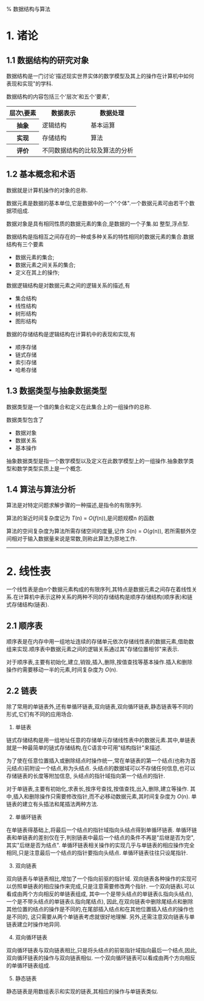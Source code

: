 % 数据结构与算法

# 1. 诸论

## 1.1 数据结构的研究对象

数据结构是一门讨论'描述现实世界实体的数学模型及其上的操作在计算机中如何表现和实现"的学科.

数据结构的内容包括三个'层次'和五个'要素',

<table>
    <tr> 
        <th>层次\要素</td>  
        <th>数据表示</td> 
        <th>数据处理</td>
    </tr>
    <tr> 
        <th>抽象</th>  
        <td>逻辑结构</td> 
        <td>基本运算</td>
    </tr>
    <tr> 
        <th>实现</th>  
        <td>存储结构</td> 
        <td>算法</td>
    </tr>
    <tr> 
        <th>评价</th>  
        <td colspan="2">不同数据结构的比较及算法的分析</td> 
    </tr>
</table>

## 1.2 基本概念和术语

数据就是计算机操作的对象的总称.

数据元素是数据的基本单位,它是数据中的一个"个体".一个数据元素可由若干个数据项组成.

数据对象是具有相同性质的数据元素的集合,是数据的一个子集.如 整型,浮点型.

数据结构是指相互之间存在的一种或多种关系的特性相同的数据元素的集合.数据结构有三个要素

- 数据元素的集合;
- 数据元素之间关系的集合;
- 定义在其上的操作;

数据逻辑结构是对数据元素之间的逻辑关系的描述,有

- 集合结构
- 线性结构
- 树形结构
- 图形结构

数据的存储结构是逻辑结构在计算机中的表现和实现,有

- 顺序存储
- 链式存储
- 索引存储
- 哈希存储

## 1.3 数据类型与抽象数据类型

数据类型是一个值的集合和定义在此集合上的一组操作的总称.

数据类型包含了

- 数据对象
- 数据关系
- 基本操作

抽象数据类型是指一个数学模型以及定义在此数学模型上的一组操作.抽象数学类型和数学类型实质上是一个概念.

## 1.4 算法与算法分析

算法是对特定问题求解步骤的一种描述,是指令的有限序列.

算法的渐近时间复杂度记为 _T_(n) = _O_(_f_(n)),是问题规模n 的函数

算法的空间复杂度为算法所需存储空间的度量,记作 _S_(n) = _O_(_g_(n)), 若所需额外空间相对于输入数据量来说是常数,则称此算法为原地工作.

--------

# 2. 线性表

一个线性表是由n个数据元素构成的有限序列,其特点是数据元素之间存在着线性关系.在计算机中表示这种关系的两种不同的存储结构是顺序存储结构(顺序表)和链式存储结构(链表).

## 2.1 顺序表

顺序表是在内存中用一组地址连续的存储单元依次存储线性表的数据元素,借助数组来实现.顺序表中数据元素之间的逻辑关系通过其"存储位置相邻"来表示.

对于顺序表,主要有初始化,建立,销毁,插入,删除,按值查找等基本操作.插入和删除操作约需要移动一半的元素,时间复杂度为 _O_(n).

## 2.2 链表

除了常用的单链表外,还有单循环链表,双向链表,双向循环链表,静态链表等不同的形式,它们有不同的应用场合.

1. 单链表

链式存储结构是用一组地址任意的存储单元存储线性表中的数据元素.其中,单链表就是一种最简单的链式存储结构,在C语言中可用"结构指针"来描述.

为了使在任意位置插入或删除结点时操作统一,常在单链表的第一个结点(也称为首元结点)前附设一个结点,称为头结点.
头结点的数据域可以不存储任何信息,也可以存储链表的长度等附加信息,
头结点的指针域指向第一个结点的指针.

对于单链表,主要有初始化,求表长,按序号查找,按值查找,出入,删除,建立等操作.
其中,插入和删除操作只需要修改指针,而不必移动数据元素,其时间复杂度为 _O_(n).
单链表的建立有头插法和尾插法两种方法.

2. 单循环链表

在单链表得基础上,将最后一个结点的指针域指向头结点得到单循环链表.
单循环链表和单链表的差别仅在于,判别链表中最后一个结点的条件不再是"后继是否为空",其实"后继是否为结点".
单循环链表相关操作的实现几乎与单链表的相应操作完全相同,只是注意最后一个结点的指针要指向头结点.
单循环链表往往只设尾指针.

3. 双向链表

双向链表与单链表相比,增加了一个指向前驱的指针域.
双向链表各种操作的实现可以仿照单链表的相应操作来完成,只是注意需要修改两个指针.
一个双向链表L可以看成由两个方向相反的单链表组成,
其中一个是带头结点的单链表(L指向头结点),
一个是不带头结点的单链表(L指向尾结点),
因此,在双向链表中删除尾结点和删除其他位置的结点的操作是不同的,在尾部插入结点和在其他位置插入结点的操作也是不同的,
这只需要从两个单链表考虑就很好地理解.
另外,还需注意双向链表与单链表建立时操作地异同.

4. 双向循环链表

双向循环链表与双向链表相比,只是将头结点的前驱指针域指向最后一个结点,因此,双向循环链表的操作与双向链表相似.
一个双向循环链表可以看成由两个方向相反的单循环链表组成.

5. 静态链表

静态链表是用数组表示和实现的链表,其相应的操作与单链表类似.




